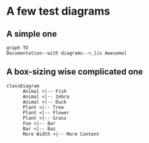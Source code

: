 # A few test diagrams

## A simple one

``` graphviz
graph TD
Documentation--with diagrams-->_[is Awesome]
```

## A box-sizing wise complicated one

``` graphviz
classDiagram
      Animal <|-- Fish
      Animal <|-- Zebra
      Animal <|-- Duck
      Plant <|-- Tree
      Plant <|-- Flower
      Plant <|-- Grass
      Foo <|-- Bar
      Bar <|-- Baz
      More Width <|-- More Content
```
